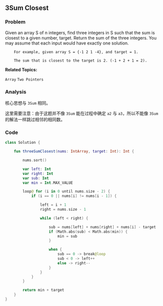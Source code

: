 ## 3Sum Closest

### Problem

Given an array S of n integers, find three integers in S such that the sum is closest to a given number, target. Return the sum of the three integers. You may assume that each input would have exactly one solution.

```
    For example, given array S = {-1 2 1 -4}, and target = 1.

    The sum that is closest to the target is 2. (-1 + 2 + 1 = 2).
```

**Related Topics:**

`Array` `Two Pointers`

### Analysis

核心思想与 `3Sum` 相同。

这里需要注意：由于这题并不像 `3Sum` 能在过程中确定 `a2` 与 `a3`，所以不能像 `3Sum` 的解法一样跳过相邻的相同数。

### Code

```kotlin
class Solution {

    fun threeSumClosest(nums: IntArray, target: Int): Int {

        nums.sort()

        var left: Int
        var right: Int
        var sub: Int
        var min = Int.MAX_VALUE

        loop@ for (i in 0 until nums.size - 2) {
            if (i == 0 || nums[i] != nums[i - 1]) {

                left = i + 1
                right = nums.size - 1

                while (left < right) {

                    sub = nums[left] + nums[right] + nums[i] - target
                    if (Math.abs(sub) < Math.abs(min)) {
                        min = sub
                    }

                    when {
                        sub == 0 -> break@loop
                        sub < 0 -> left++
                        else -> right--
                    }
                }
            }
        }

        return min + target
    }
}
```